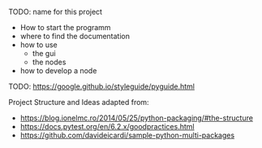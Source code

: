 TODO: name for this project


- How to start the programm
- where to find the documentation
- how to use
    - the gui
    - the nodes
- how to develop a node



TODO: https://google.github.io/styleguide/pyguide.html


Project Structure and Ideas adapted from:
- https://blog.ionelmc.ro/2014/05/25/python-packaging/#the-structure
- https://docs.pytest.org/en/6.2.x/goodpractices.html
- https://github.com/davideicardi/sample-python-multi-packages